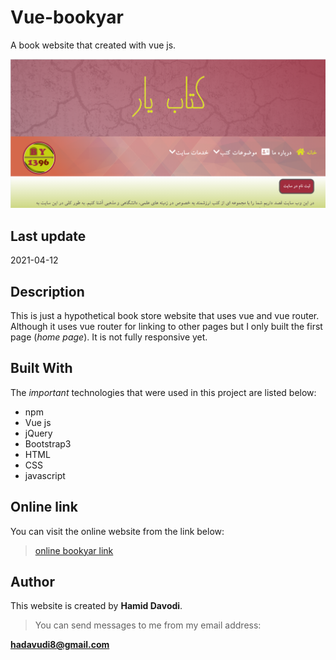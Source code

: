 # **Vue-bookyar**
A book website that created with vue js.

![site image](site-img.PNG)
## Last update 
2021-04-12
## Description
This is just a hypothetical book store website that uses vue and vue router. Although it uses vue router for linking to other pages but I only built the first page (_home page_). It is not fully responsive yet.
## Built With
The _important_ technologies that were used in this project are listed below:
* npm
* Vue js
* jQuery
* Bootstrap3
* HTML
* CSS
* javascript
## Online link
You can visit the online website from the link below:

> [online bookyar link](https://bookyar.herokuapp.com)

## Author
This website is created by **Hamid Davodi**.
 > You can send messages to me from my email address: 

**hadavudi8@gmail.com**

